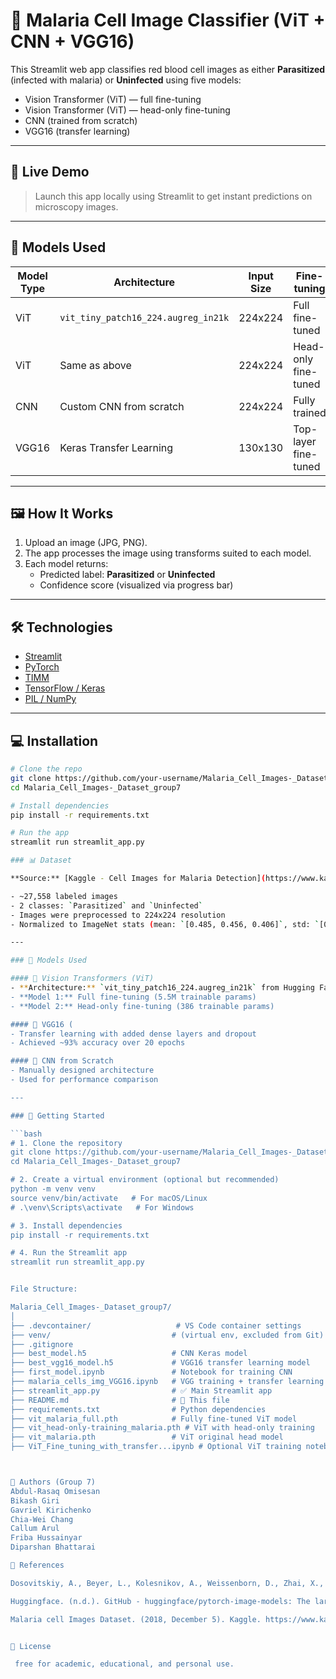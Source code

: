 # 🧪 Malaria Cell Image Classifier (ViT + CNN + VGG16)

This Streamlit web app classifies red blood cell images as either **Parasitized** (infected with malaria) or **Uninfected** using five models:
- Vision Transformer (ViT) — full fine-tuning
- Vision Transformer (ViT) — head-only fine-tuning
- CNN (trained from scratch)
- VGG16 (transfer learning)

---

## 🚀 Live Demo

> Launch this app locally using Streamlit to get instant predictions on microscopy images.

---

## 🧠 Models Used

| Model Type     | Architecture                 | Input Size | Fine-tuning           |
|----------------|------------------------------|------------|------------------------|
| ViT            | `vit_tiny_patch16_224.augreg_in21k` | 224x224    | Full fine-tuned        |
| ViT            | Same as above                | 224x224    | Head-only fine-tuned   |
| CNN            | Custom CNN from scratch      | 224x224    | Fully trained          |
| VGG16          | Keras Transfer Learning      | 130x130    | Top-layer fine-tuned   |

---

## 🖼️ How It Works

1. Upload an image (JPG, PNG).
2. The app processes the image using transforms suited to each model.
3. Each model returns:
   - Predicted label: **Parasitized** or **Uninfected**
   - Confidence score (visualized via progress bar)

---

## 🛠️ Technologies

- [Streamlit](https://streamlit.io/)
- [PyTorch](https://pytorch.org/)
- [TIMM](https://github.com/huggingface/pytorch-image-models)
- [TensorFlow / Keras](https://www.tensorflow.org/)
- [PIL / NumPy](https://python-pillow.org/)

---

## 💻 Installation

```bash
# Clone the repo
git clone https://github.com/your-username/Malaria_Cell_Images-_Dataset_group7.git
cd Malaria_Cell_Images-_Dataset_group7

# Install dependencies
pip install -r requirements.txt

# Run the app
streamlit run streamlit_app.py

### 📊 Dataset

**Source:** [Kaggle - Cell Images for Malaria Detection](https://www.kaggle.com/datasets/iarunava/cell-images-for-detecting-malaria)

- ~27,558 labeled images
- 2 classes: `Parasitized` and `Uninfected`
- Images were preprocessed to 224x224 resolution
- Normalized to ImageNet stats (mean: `[0.485, 0.456, 0.406]`, std: `[0.229, 0.224, 0.225]`)

---

### 🧠 Models Used

#### 🧩 Vision Transformers (ViT)
- **Architecture:** `vit_tiny_patch16_224.augreg_in21k` from Hugging Face's `timm` library
- **Model 1:** Full fine-tuning (5.5M trainable params)
- **Model 2:** Head-only fine-tuning (386 trainable params)

#### 🧠 VGG16 (
- Transfer learning with added dense layers and dropout
- Achieved ~93% accuracy over 20 epochs

#### 🧠 CNN from Scratch
- Manually designed architecture 
- Used for performance comparison

---

### 🚀 Getting Started

```bash
# 1. Clone the repository
git clone https://github.com/your-username/Malaria_Cell_Images-_Dataset_group7.git
cd Malaria_Cell_Images-_Dataset_group7

# 2. Create a virtual environment (optional but recommended)
python -m venv venv
source venv/bin/activate   # For macOS/Linux
# .\venv\Scripts\activate   # For Windows

# 3. Install dependencies
pip install -r requirements.txt

# 4. Run the Streamlit app
streamlit run streamlit_app.py


File Structure:

Malaria_Cell_Images-_Dataset_group7/
│
├── .devcontainer/                   # VS Code container settings
├── venv/                           # (virtual env, excluded from Git)
├── .gitignore
├── best_model.h5                   # CNN Keras model
├── best_vgg16_model.h5             # VGG16 transfer learning model
├── first_model.ipynb               # Notebook for training CNN
├── malaria_cells_img_VGG16.ipynb   # VGG training + transfer learning
├── streamlit_app.py                # ✅ Main Streamlit app
├── README.md                       # 📘 This file
├── requirements.txt                # Python dependencies
├── vit_malaria_full.pth            # Fully fine-tuned ViT model
├── vit_head-only-training_malaria.pth # ViT with head-only training
├── vit_malaria.pth                 # ViT original head model
├── ViT_Fine_tuning_with_transfer...ipynb # Optional ViT training notebook



👥 Authors (Group 7)
Abdul-Rasaq Omisesan 
Bikash Giri 
Gavriel Kirichenko 
Chia-Wei Chang 
Callum Arul 
Friba Hussainyar 
Diparshan Bhattarai 

🔗 References

Dosovitskiy, A., Beyer, L., Kolesnikov, A., Weissenborn, D., Zhai, X., Unterthiner, T., Dehghani, M., Minderer, M., Heigold, G., Gelly, S., Uszkoreit, J., & Houlsby, N. (2020, October 22). An Image is Worth 16x16 Words: Transformers for Image Recognition at Scale. arXiv.org. https://arxiv.org/abs/2010.11929

Huggingface. (n.d.). GitHub - huggingface/pytorch-image-models: The largest collection of PyTorch image encoders / backbones. Including train, eval, inference, export scripts, and pretrained weights -- ResNet, ResNeXT, EfficientNet, NFNet, Vision Transformer (ViT), MobileNetV4, MobileNet-V3 & V2, RegNet, DPN, CSPNet, Swin Transformer, MaxViT, CoAtNet, ConvNeXt, and more. GitHub. https://github.com/huggingface/pytorch-image-models

Malaria cell Images Dataset. (2018, December 5). Kaggle. https://www.kaggle.com/datasets/iarunava/cell-images-for-detecting-malaria


📄 License

 free for academic, educational, and personal use.